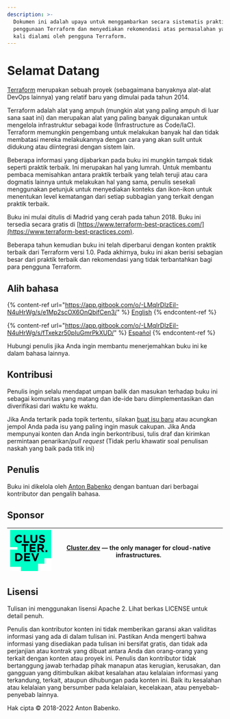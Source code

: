 ```yaml
---
description: >-
  Dokumen ini adalah upaya untuk menggambarkan secara sistematis praktik terbaik
  penggunaan Terraform dan menyediakan rekomendasi atas permasalahan yang sering
  kali dialami oleh pengguna Terraform.
---
```


# Selamat Datang

[Terraform](https://www.terraform.io) merupakan sebuah proyek (sebagaimana banyaknya alat-alat DevOps lainnya) yang relatif baru yang dimulai pada tahun 2014.

Terraform adalah alat yang ampuh (mungkin alat yang paling ampuh di luar sana saat ini) dan merupakan alat yang paling banyak digunakan untuk mengelola infrastruktur sebagai kode (Infrastructure as Code/IaC). Terraform memungkin pengembang untuk melakukan banyak hal dan tidak membatasi mereka melakukannya dengan cara yang akan sulit untuk didukung atau diintegrasi dengan sistem lain.

Beberapa informasi yang dijabarkan pada buku ini mungkin tampak tidak seperti praktik terbaik. Ini merupakan hal yang lumrah. Untuk membantu pembaca memisahkan antara praktik terbaik yang telah teruji atau cara dogmatis lainnya untuk melakukan hal yang sama, penulis sesekali menggunakan petunjuk untuk menyediakan konteks dan ikon-ikon untuk menentukan level kematangan dari setiap subbagian yang terkait dengan praktik terbaik.

Buku ini mulai ditulis di Madrid yang cerah pada tahun 2018. Buku ini tersedia secara gratis di [https://www.terraform-best-practices.com/](https://www.terraform-best-practices.com).

Beberapa tahun kemudian buku ini telah diperbarui dengan konten praktik terbaik dari Terraform versi 1.0. Pada akhirnya, buku ini akan berisi sebagian besar dari praktik terbaik dan rekomendasi yang tidak terbantahkan bagi para pengguna Terraform.

## Alih bahasa

{% content-ref url="https://app.gitbook.com/o/-LMqIrDlzEiI-N4uHrWg/s/e1Mp2scOX6OnQbifCen3/" %}
[English](https://app.gitbook.com/o/-LMqIrDlzEiI-N4uHrWg/s/e1Mp2scOX6OnQbifCen3/)
{% endcontent-ref %}

{% content-ref url="https://app.gitbook.com/o/-LMqIrDlzEiI-N4uHrWg/s/fTxekzr50pIuGmrPkXUD/" %}
[Español](https://app.gitbook.com/o/-LMqIrDlzEiI-N4uHrWg/s/fTxekzr50pIuGmrPkXUD/)
{% endcontent-ref %}

Hubungi penulis jika Anda ingin membantu menerjemahkan buku ini ke dalam bahasa lainnya.

## Kontribusi

Penulis ingin selalu mendapat umpan balik dan masukan terhadap buku ini sebagai komunitas yang matang dan ide-ide baru diimplementasikan dan diverifikasi dari waktu ke waktu.

Jika Anda tertarik pada topik tertentu, silakan [buat isu baru](https://github.com/antonbabenko/terraform-best-practices/issues) atau acungkan jempol Anda pada isu yang paling ingin masuk cakupan. Jika Anda mempunyai konten dan Anda ingin berkontribusi, tulis draf dan kirimkan permintaan penarikan/_pull request_ (Tidak perlu khawatir soal penulisan naskah yang baik pada titik ini)

## Penulis

Buku ini dikelola oleh [Anton Babenko](https://github.com/antonbabenko) dengan bantuan dari berbagai kontributor dan pengalih bahasa.

## Sponsor

| [![](.gitbook/assets/cluster-dev-logo-site.png)](https://cluster.dev) | [Cluster.dev](http://cluster.dev) — the only manager for cloud-native infrastructures. |
| --------------------------------------------------------------------- | -------------------------------------------------------------------------------------- |

## Lisensi

Tulisan ini menggunakan lisensi Apache 2. Lihat berkas LICENSE untuk detail penuh.

Penulis dan kontributor konten ini tidak memberikan garansi akan validitas informasi yang ada di dalam tulisan ini. Pastikan Anda mengerti bahwa informasi yang disediakan pada tulisan ini bersifat gratis, dan tidak ada perjanjian atau kontrak yang dibuat antara Anda dan orang-orang yang terkait dengan konten atau proyek ini. Penulis dan kontributor tidak bertanggung jawab terhadap pihak manapun atas kerugian, kerusakan, dan gangguan yang ditimbulkan akibat kesalahan atau kelalaian informasi yang terkandung, terkait, ataupun dihubungan pada konten ini. Baik itu kesalahan atau kelalaian yang bersumber pada kelalaian, kecelakaan, atau penyebab-penyebab lainnya.

Hak cipta © 2018-2022 Anton Babenko.
